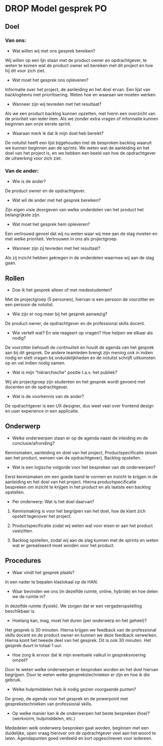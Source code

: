 # DROP Model gesprek PO

## Doel
### Van ons:
-	Wat willen wij met ons gesprek bereiken? 

Wij willen op een lijn staan met de product owner en opdrachtgever, te weten te komen wat de product owner wil bereiken met dit project en hoe hij dit voor zich ziet.

-	Wat moet het gesprek ons opleveren?

Informatie over het project, de aanleiding en het doel ervan.
Een lijst van backlogitems met prioritisering.
Weten hoe en waaraan we moeten werken.

-	Wanneer zijn wij tevreden met het resultaat?

Als we een product backlog kunnen opzetten, met hierin een overzicht van de prioriteit van ieder item.
Als we zonder extra vragen of informatie kunnen beginnen aan onze eerste sprint.

-	Waaraan merk ik dat ik mijn doel heb bereikt?

De notulist heeft een lijst bijgehouden met de besproken backlog waaruit we kunnen beginnen aan de sprints.
We weten wat de aanleiding en het doel van het project is, en we hebben een beeld van hoe de opdrachtgever de uitwerking voor zich ziet.

### Van de ander:
-   Wie is de ander?

De product owner en de opdrachtgever.

-	Wat wil de ander met het gesprek bereiken?

Zijn eigen visie doorgeven van welke onderdelen van het product het belangrijkste zijn.

-	Wat moet het gesprek hem opleveren?

Een vertrouwd gevoel dat wij nu weten waar wij mee aan de slag moeten en met welke prioriteit. Vertrouwen in ons als projectgroep.

-   Wanneer zijn zij tevreden met het resultaat?

Als zij inzicht hebben gekregen in de onderdelen waarmee wij aan de slag gaan.

## Rollen

-	Doe ik het gesprek alleen of met medestudenten?

Met de projectgroep (5 personen), hiervan is een persoon de voorzitter en een persoon de notulist.

-	Wie zijn er nog meer bij het gesprek aanwezig?

De product owner, de opdrachtgever en de professional skills docent.

-	Wie vertelt wat? En wie reageert op vragen? Hoe helpen we elkaar als nodig?

De voorzitter behoudt de continuïteit en houdt de agenda van het gesprek aan bij dit gesprek. De andere teamleden brengt zijn mening ook in indien nodig en stelt vragen bij onduidelijkheden en de notulist schrijft uitkomsten op en vat indien nodig samen.

-	Wat is mijn “hiërarchische” positie t.a.v. het publiek?

Wij als projectgroep zijn studenten en het gesprek wordt gevoerd met docenten en de opdrachtgever.

-   Wat is de voorkennis van de ander?

De opdrachtgever is een UX designer, dus weet veel over frontend design en user experience in een applicatie.

## Onderwerp

-	Welke onderwerpen staan er op de agenda naast de inleiding en de conclusie/afronding?

Kennismaken, aanleiding en doel van het project, Productspecificatie (eisen aan het product, wensen van de opdrachtgever), Backlog opstellen.

-	Wat is een logische volgorde voor het bespreken van de onderwerpen? 

Eerst kennismaken om een goede band te vormen en inzicht te krijgen in de aanleiding en het doel van het project. Hierna productspecificatie bespreken om inzicht te krijgen in het product en als laatste een backlog opstellen.

-	Per onderwerp: Wat is het doel daarvan?

1. Kennismaking is voor het begrijpen van het doel, hoe de klant zich opstelt tegenover het project.

2. Productspecificatie zodat wij weten wat voor eisen er aan het product vastzitten.

3. Backlog opstellen, zodat wij aan de slag kunnen met de sprints en weten wat er gerealiseerd moet worden voor het product.

## Procedures

-	Waar vindt het gesprek plaats?

In een nader te bepalen klaslokaal op de HAN.

-	Waar bevinden we ons (in dezelfde ruimte, online, hybride) en hoe delen we de ruimte in?

In dezelfde ruimte (fysiek). We zorgen dat er een vergaderopstelling beschikbaar is.

-	Hoelang kan, mag, moet het duren (per onderwerp en het geheel)?

Het gesprek is 30 minuten. Hierna krijgen we feedback van de professional skills docent en de product owner en kunnen we deze feedback verwerken. Hierna komt het tweede deel van het gesprek. Dit is ook 30 minuten. Het gesprek duurt in totaal 1 uur.

-	Hoe zorg ik ervoor dat ik mijn eventuele valkuil in gespreksvoering omzeil?

Door te weten welke onderwerpen er besproken worden en het doel hiervan begrijpen.
Door te weten welke gesprekstechnieken er zijn en hoe ik die gebruik.

-	Welke hulpmiddelen heb ik nodig gezien voorgaande punten? 

De groep, de agenda voor het gesprek en de powerpoint met gesprekstechnieken van professional skills.	

-	Op welke manier kan ik de onderwerpen het beste bespreken (hoe)? (werkvorm, hulpmiddelen, etc.) 

Mededelen welk onderwerp besproken gaat worden, beginnen met een duidelijke, open vraag hierover om de opdrachtgever veel aan het woord te laten.
Agendapunten goed verdeeld en kort opgeschreven voor iedereen.

